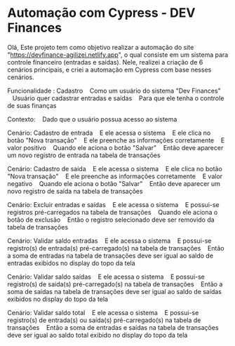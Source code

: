 
# Automação com Cypress - DEV Finances

Olá, 
Este projeto tem como objetivo realizar a automação do site "https://devfinance-agilizei.netlify.app", o qual consiste em um sistema para controle financeiro (entradas e saídas).
Nele, realizei a criação de 6 cenários principais, e criei a automação em Cypress com base nesses cenários.

Funcionalidade : Cadastro
  &nbsp;&nbsp;&nbsp;Como um usuário do sistema "Dev Finances"
  &nbsp;&nbsp;&nbsp;Usuário quer cadastrar entradas e saídas
  &nbsp;&nbsp;&nbsp;Para que ele tenha o controle de suas finanças

Contexto:
  &nbsp;&nbsp;&nbsp;Dado que o usuário possua acesso ao sistema

Cenário: Cadastro de entrada
  &nbsp;&nbsp;&nbsp;E ele acessa o sistema
  &nbsp;&nbsp;&nbsp;E ele clica no botão "Nova transação"
  &nbsp;&nbsp;&nbsp;E ele preenche as informações corretamente
  &nbsp;&nbsp;&nbsp;E valor positivo
  &nbsp;&nbsp;&nbsp;Quando ele aciona o botão "Salvar"
  &nbsp;&nbsp;&nbsp;Então deve aparecer um novo registro de entrada na tabela de transações

Cenário: Cadastro de saída
  &nbsp;&nbsp;&nbsp;E ele acessa o sistema
  &nbsp;&nbsp;&nbsp;E ele clica no botão "Nova transação"
  &nbsp;&nbsp;&nbsp;E ele preenche as informações corretamente
  &nbsp;&nbsp;&nbsp;E valor negativo
  &nbsp;&nbsp;&nbsp;Quando ele aciona o botão "Salvar"
  &nbsp;&nbsp;&nbsp;Então deve aparecer um novo registro de saída na tabela de transações

Cenário: Excluir entradas e saídas
  &nbsp;&nbsp;&nbsp;E ele acessa o sistema
  &nbsp;&nbsp;&nbsp;E possui-se registros pré-carregados na tabela de transações
  &nbsp;&nbsp;&nbsp;Quando ele aciona o botão de exclusão
  &nbsp;&nbsp;&nbsp;Então o registro selecionado deve ser removido da tabela de transações

Cenário: Validar saldo entradas
  &nbsp;&nbsp;&nbsp;E ele acessa o sistema
  &nbsp;&nbsp;&nbsp;E possui-se registro(s) de entrada(s) pré-carregado(s) na tabela de transações
  &nbsp;&nbsp;&nbsp;Então a soma de entradas na tabela de transações deve ser igual ao saldo de entradas exibidos no display do topo da tela

Cenário: Validar saldo saídas
  &nbsp;&nbsp;&nbsp;E ele acessa o sistema
  &nbsp;&nbsp;&nbsp;E possui-se registro(s) de saida(s) pré-carregado(s) na tabela de transações
  &nbsp;&nbsp;&nbsp;Então a soma de saídas na tabela de transações deve ser igual ao saldo de saídas exibidos no display do topo da tela

Cenário: Validar saldo total
  &nbsp;&nbsp;&nbsp;E ele acessa o sistema
  &nbsp;&nbsp;&nbsp;E possui-se registro(s) de entrada(s) ou saída(s) pré-carregado(s) na tabela de transações
  &nbsp;&nbsp;&nbsp;Então a soma de entradas e saídas na tabela de transações deve ser igual ao saldo total exibido no display do topo da tela
